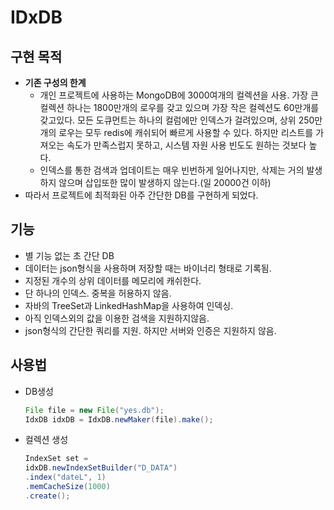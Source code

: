 # IDxDB
## 구현 목적
 * **기존 구성의 한계**
   * 개인 프로젝트에 사용하는 MongoDB에 3000여개의 컬렉션을 사용. 가장 큰 컬렉션 하나는 1800만개의 로우를 갖고 있으며 가장 작은 컬렉션도 60만개를 갖고있다. 모든 도큐먼트는 하나의 컬럼에만 인덱스가 걸려있으며, 상위 250만개의 로우는 모두 redis에 캐쉬되어 빠르게 사용할 수 있다. 하지만 리스트를 가져오는 속도가 만족스럽지 못하고, 시스템 자원 사용 빈도도 원하는 것보다 높다.
   * 인덱스를 통한 검색과 업데이트는 매우 빈번하게 일어나지만, 삭제는 거의 발생하지 않으며 삽입또한 많이 발생하지 않는다.(일 20000건 이하)
 * 따라서 프로젝트에 최적화된 아주 간단한 DB를 구현하게 되었다.
## 기능
  * 별 기능 없는 초 간단 DB
  * 데이터는 json형식을 사용하며 저장할 때는 바이너리 형태로 기록됨.
  * 지정된 개수의 상위 데이터를 메모리에 캐쉬한다.
  * 단 하나의 인덱스. 중복을 허용하지 않음.
  * 자바의 TreeSet과 LinkedHashMap을 사용하여 인덱싱.
  * 아직 인덱스외의 값을 이용한 검색을 지원하지않음.
  * json형식의 간단한 쿼리를 지원. 하지만 서버와 인증은 지원하지 않음.
## 사용법
  * DB생성

    ```java
    File file = new File("yes.db");
    IdxDB idxDB = IdxDB.newMaker(file).make();
    ```

   * 컬렉션 생성
     ```java
     IndexSet set = 
     idxDB.newIndexSetBuilder("D_DATA")
     .index("dateL", 1)
     .memCacheSize(1000)
     .create();
      ```

